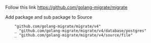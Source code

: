 Follow this link
https://github.com/golang-migrate/migrate

Add package and sub package to Source
```
	"github.com/golang-migrate/migrate/v4"
	_ "github.com/golang-migrate/migrate/v4/database/postgres"
	_ "github.com/golang-migrate/migrate/v4/source/file"
```